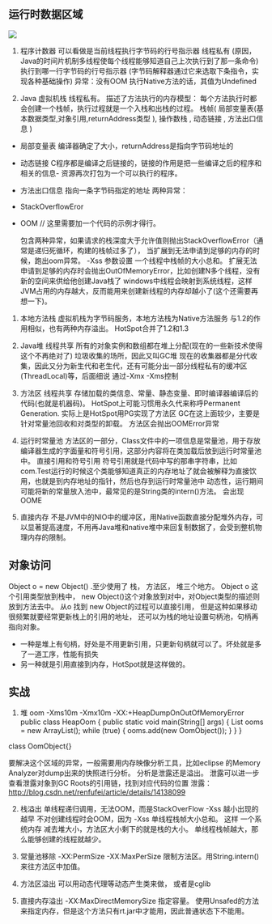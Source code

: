 ## 运行时数据区域

![](http://git.oschina.net/wzj777/princeWiki/raw/master/pic/jvm-1.jpg)

1. 程序计数器
可以看做是当前线程执行字节码的行号指示器
    线程私有   (原因，Java的时间片机制多线程使每个线程能够知道自己上次执行到了那一条命令)
    执行到哪一行字节码的行号指示器   (字节码解释器通过它来选取下条指令，实现各种基础操作)
    异常：没有OOM
    执行Native方法的话，其值为Undefined

1. Java 虚拟机栈
线程私有。
    描述了方法执行的内存模型：
            每个方法执行时都会创建一个栈帧，执行过程就是一个入栈和出栈的过程。
    栈帧( 局部变量表(基本数据类型,对象引用,returnAddress类型 ), 操作数栈 , 动态链接 , 方法出口信息 )
 - 局部变量表   编译器确定了大小，returnAddress是指向字节码地址的
 - 动态链接    C程序都是编译之后链接的，链接的作用是把一些编译之后的程序和相关的信息- 资源再次打包为一个可以执行的程序。
 - 方法出口信息  指向一条字节码指定的地址
    两种异常：
 - StackOverflowEror 
 - OOM
// 这里需要加一个代码的示例才得行。

    包含两种异常，如果请求的栈深度大于允许值则抛出StackOverflowError（通常是递归死循环，构建的栈帧过多了），
    当扩展到无法申请到足够的内存的时候，跑出oom异常。
    -Xss 参数设置 一个线程中栈帧的大小总和。
    扩展无法申请到足够的内存时会抛出OutOfMemoryError，比如创建N多个线程，没有新的空间来供给他创建Java栈了
    windows中线程会映射到系统线程，这样JVM占用的内存越大，反而能用来创建新线程的内存却越小了(这个还需要再想一下)。

1. 本地方法栈
 虚拟机栈为字节码服务，本地方法栈为Native方法服务
    与1.2的作用相似，也有两种内存溢出。 HotSpot合并了1.2和1.3

1. Java堆
 线程共享
    所有的对象实例和数组都在堆上分配(现在的一些新技术使得这个不再绝对了)
    垃圾收集的场所，因此又叫GC堆
    现在的收集器都是分代收集，因此又分为新生代和老生代，还有可能分出一部分线程私有的缓冲区(ThreadLocal)等，后面细说
    通过-Xmx -Xms控制

1. 方法区
 线程共享
    存储加载的类信息、常量、静态变量、即时编译器编译后的代码(也就是机器码)。
    HotSpot上可能习惯用永久代来称呼Permanent Generation. 实际上是HotSpot用PG实现了方法区
    GC在这上面较少，主要是针对常量池回收和对类型的卸载。
    方法区会抛出OOMError异常

1. 运行时常量池
方法区的一部分，Class文件中的一项信息是常量池，用于存放编译器生成的字面量和符号引用，这部分内容将在类加载后放到运行时常量池中。
  直接引用和符号引用
  符号引用就是代码中写的那串字符串，比如com.Test运行的时候这个类能够知道真正的内存地址了就会被解释为直接饮用，也就是到内存地址的指针，然后也存到运行时常量池中
  动态性，运行期间可能将新的常量放入池中，最常见的是String类的intern()方法。
  会出现OOME

2. 直接内存
不是JVM中的NIO中的缓冲区，用Native函数直接分配堆外内存，可以显著提高速度，不用再Java堆和native堆中来回复制数据了，会受到整机物理内存的限制。


## 对象访问
 Object o = new Object() .至少使用了 栈， 方法区， 堆三个地方。 Object o 这个引用类型放到栈中， new Object()这个对象放到对中，对Object类型的描述则放到方法去中。 从o 找到 new Object的过程可以直接引用， 但是这种如果移动很频繁就要经常更新栈上的引用的地址， 还可以为栈的地址设置句柄池，句柄再指向对象。

 - 一种是堆上有句柄，好处是不用更新引用，只更新句柄就可以了。坏处就是多了一道工序，性能有损失
 - 另一种就是引用直接到内存，HotSpot就是这样做的。

## 实战

1. 堆 oom
   -Xms10m -Xmx10m  -XX:+HeapDumpOnOutOfMemoryError
    public class HeapOom {
	public static void main(String[] args) {
		List<OomObject> ooms = new ArrayList<OomObject>();
		while (true) {
			ooms.add(new OomObject());
		}
	}
}

class OomObject{}

要解决这个区域的异常，一般需要用内存映像分析工具，比如eclipse 的Memory Analyzer对dump出来的快照进行分析。 分析是泄露还是溢出。
泄露可以进一步查看泄露对象到GC Roots的引用链，找到对应代码的位置
泄露：http://blog.csdn.net/renfufei/article/details/14138099

2. 栈溢出
单线程递归调用，无法OOM，而是StackOverFlow  -Xss 越小出现的越早
不对创建线程时会OOM，因为 -Xss 单线程栈帧大小总和。 这样 一个系统内存 减去堆大小，方法区大小剩下的就是栈的大小。 单线程栈帧越大，那么能够创建的线程就越少。

3. 常量池移除
-XX:PermSize -XX:MaxPerSize 限制方法区。用String.intern()来往方法区中加值。

4. 方法区溢出
可以用动态代理等动态产生类来做， 或者是cglib

5. 直接内存溢出
-XX:MaxDirectMemorySize 指定容量。 使用Unsafed的方法来指定内存，但是这个方法只有rt.jar中才能用，因此普通状态下不能用。

